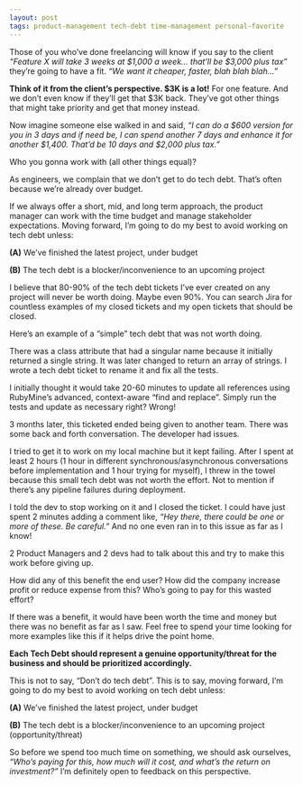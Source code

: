 ```yaml
---
layout: post
tags: product-management tech-debt time-management personal-favorite
---
```


Those of you who’ve done freelancing will know if you say to the client *“Feature X will take 3 weeks at $1,000 a week… that’ll be $3,000 plus tax”* they’re going to have a fit. *“We want it cheaper, faster, blah blah blah…”*

**Think of it from the client’s perspective. $3K is a lot!** For one feature. And we don’t even know if they’ll get that $3K back. They’ve got other things that might take priority and get that money instead. 

Now imagine someone else walked in and said, *“I can do a $600 version for you in 3 days and if need be, I can spend another 7 days and enhance it for another $1,400. That’d be 10 days and $2,000 plus tax.”*

Who you gonna work with (all other things equal)?

As engineers, we complain that we don’t get to do tech debt. That’s often because we’re already over budget.

If we always offer a short, mid, and long term approach, the product manager can work with the time budget and manage stakeholder expectations. Moving forward, I’m going to do my best to avoid working on tech debt unless:

**(A)** We’ve finished the latest project, under budget

**(B)** The tech debt is a blocker/inconvenience to an upcoming project

I believe that 80-90% of the tech debt tickets I’ve ever created on any project will never be worth doing. Maybe even 90%. You can search Jira for countless examples of my closed tickets and my open tickets that should be closed.

Here’s an example of a “simple” tech debt that was not worth doing.

There was a class attribute that had a singular name because it initially returned a single string. It was later changed to return an array of strings. I wrote a tech debt ticket to rename it and fix all the tests.

I initially thought it would take 20-60 minutes to update all references using RubyMine’s advanced, context-aware “find and replace”. Simply run the tests and update as necessary right? Wrong!

3 months later, this ticketed ended being given to another team. There was some back and forth conversation. The developer had issues.

I tried to get it to work on my local machine but it kept failing. After I spent at least 2 hours (1 hour in different synchronous/asynchronous conversations before implementation and 1 hour trying for myself), I threw in the towel because this small tech debt was not worth the effort. Not to mention if there’s any pipeline failures during deployment.

I told the dev to stop working on it and I closed the ticket. I could have just spent 2 minutes adding a comment like, *“Hey there, there could be one or more of these. Be careful.”* And no one even ran in to this issue as far as I know!

2 Product Managers and 2 devs had to talk about this and try to make this work before giving up.

How did any of this benefit the end user? How did the company increase profit or reduce expense from this? Who’s going to pay for this wasted effort?

If there was a benefit, it would have been worth the time and money but there was no benefit as far as I saw. Feel free to spend your time looking for more examples like this if it helps drive the point home.

**Each Tech Debt should represent a genuine opportunity/threat for the business and should be prioritized accordingly.**

This is not to say, “Don’t do tech debt”. This is to say, moving forward, I’m going to do my best to avoid working on tech debt unless:

**(A)** We’ve finished the latest project, under budget

**(B)** The tech debt is a blocker/inconvenience to an upcoming project (opportunity/threat)

So before we spend too much time on something, we should ask ourselves, *“Who’s paying for this, how much will it cost, and what’s the return on investment?”* I’m definitely open to feedback on this perspective.
